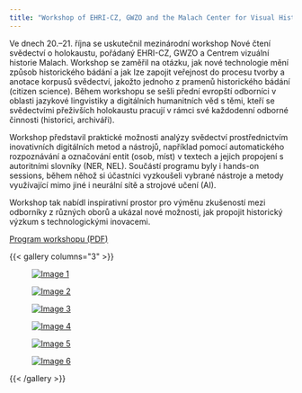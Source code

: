 ```yaml
---
title: "Workshop of EHRI-CZ, GWZO and the Malach Center for Visual History: New Readings of Holocaust Testimony"
---
```


Ve dnech 20.–21. října se uskutečnil mezinárodní workshop Nové čtení svědectví o holokaustu, pořádaný EHRI-CZ, GWZO a Centrem vizuální historie Malach. Workshop se zaměřil na otázku, jak nové technologie mění způsob historického bádání a jak lze zapojit veřejnost do procesu tvorby a anotace korpusů svědectví, jakožto jednoho z pramenů historického bádání (citizen science). Během workshopu se sešli přední evropští odborníci v oblasti jazykové lingvistiky a digitálních humanitních věd s těmi, kteří se svědectvími přeživších holokaustu pracují v rámci své každodenní odborné činnosti (historici, archiváři).

Workshop představil praktické možnosti analýzy svědectví prostřednictvím inovativních digitálních metod a nástrojů, například pomocí automatického rozpoznávání a označování entit (osob, míst) v textech a jejich propojení s autoritními slovníky (NER, NEL). Součástí programu byly i hands-on sessions, během něhož si účastníci vyzkoušeli vybrané nástroje a metody využívající mimo jiné i neurální sítě a strojové učení (AI).

Workshop tak nabídl inspirativní prostor pro výměnu zkušeností mezi odborníky z různých oborů a ukázal nové možnosti, jak propojit historický výzkum s technologickými inovacemi.

[Program workshopu (PDF)](/images/workshops/testimony/program.pdf)

{{< gallery columns="3" >}}
<figure>
  <a href="/images/workshops/testimony/1.jpg" data-fancybox="gallery">
    <img src="/images/workshops/testimony/1.jpg" alt="Image 1">
  </a>
</figure>
<figure>
  <a href="/images/workshops/testimony/2.jpg" data-fancybox="gallery">
    <img src="/images/workshops/testimony/2.jpg" alt="Image 2">
  </a>
</figure>
<figure>
  <a href="/images/workshops/testimony/3.jpg" data-fancybox="gallery">
    <img src="/images/workshops/testimony/3.jpg" alt="Image 3">
  </a>
</figure>
<figure>
  <a href="/images/workshops/testimony/4.jpg" data-fancybox="gallery">
    <img src="/images/workshops/testimony/4.jpg" alt="Image 4">
  </a>
</figure>
<figure>
  <a href="/images/workshops/testimony/5.jpg" data-fancybox="gallery">
    <img src="/images/workshops/testimony/5.jpg" alt="Image 5">
  </a>
</figure>
<figure>
  <a href="/images/workshops/testimony/6.jpg" data-fancybox="gallery">
    <img src="/images/workshops/testimony/6.jpg" alt="Image 6">
  </a>
</figure>
{{< /gallery >}}